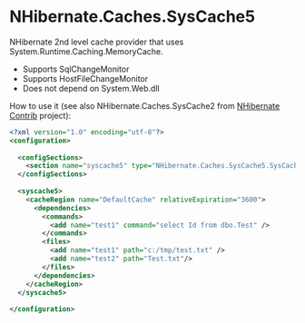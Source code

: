 ﻿NHibernate.Caches.SysCache5
===========================
NHibernate 2nd level cache provider that uses System.Runtime.Caching.MemoryCache.

* Supports SqlChangeMonitor
* Supports HostFileChangeMonitor
* Does not depend on System.Web.dll

How to use it (see also NHibernate.Caches.SysCache2 from [NHibernate Contrib](http://sourceforge.net/projects/nhcontrib/) project):

```xml
<?xml version="1.0" encoding="utf-8"?>
<configuration>
  
  <configSections>
    <section name="syscache5" type="NHibernate.Caches.SysCache5.SysCacheSection, NHibernate.Caches.SysCache5" />
  </configSections>
  
  <syscache5>
    <cacheRegion name="DefaultCache" relativeExpiration="3600">
      <dependencies>
        <commands>
          <add name="test1" command="select Id from dbo.Test" />
        </commands>
        <files>
          <add name="test1" path="c:/tmp/test.txt" />
          <add name="test2" path="Test.txt"/>
        </files>
      </dependencies>
    </cacheRegion>
  </syscache5>
  
</configuration>
```
